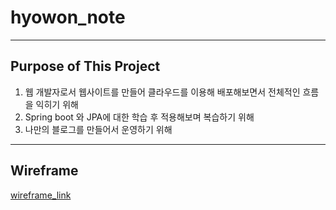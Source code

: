# hyowon_note
----
## Purpose of This Project
1. 웹 개발자로서 웹사이트를 만들어 클라우드를 이용해 배포해보면서 전체적인 흐름을 익히기 위해
2. Spring boot 와 JPA에 대한 학습 후 적용해보며 복습하기 위해
3. 나만의 블로그를 만들어서 운영하기 위해
---
## Wireframe
[wireframe_link](https://github.com/totozi/hyowon_note/blob/main/documents/wireframe.md)
